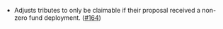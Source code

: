 - Adjusts tributes to only be claimable if their proposal received a non-zero fund deployment.
  ([\#164](https://github.com/informalsystems/hydro/pull/164))
